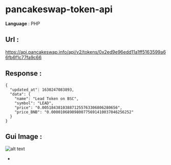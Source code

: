 # pancakeswap-token-api
**Language** : PHP


## Url :
https://api.pancakeswap.info/api/v2/tokens/0x2ed9e96edd11a1ff5163599a66fb6f1c77fa9c66

## Response : 
```
{
  "updated_at": 1630247083893,
  "data": {
    "name": "Lead Token on BSC",
    "symbol": "LEAD",
    "price": "0.005184381038871255763306806280656",
    "price_BNB": "0.00001068909800775691410037046256252"
  }
}
```


## Gui Image : 
![alt text](http://yunuscan.xyz/images/github/pancakeswap-token-api.png)



-

